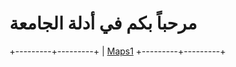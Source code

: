 # مرحباً بكم في أدلة الجامعة 

+---------+---------+
| [Maps1][1]
+---------+---------+

  [1]: \Maps\Map1.md
